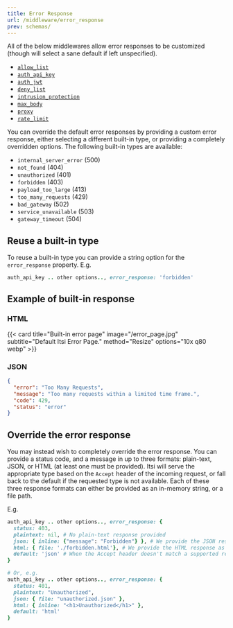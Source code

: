 ```yaml
---
title: Error Response
url: /middleware/error_response
prev: schemas/
---
```


All of the below middlewares allow error responses to be customized (though will select a sane default if left unspecified).
* [`allow_list`](/middleware/allow_list)
* [`auth_api_key`](/middleware/auth_api_key)
* [`auth_jwt`](/middleware/auth_jwt)
* [`deny_list`](/middleware/deny_list)
* [`intrusion_protection`](/middleware/intrusion_protection)
* [`max_body`](/middleware/max_body)
* [`proxy`](/middleware/proxy)
* [`rate_limit`](/middleware/rate_limit)

You can override the default error responses by providing a custom error response, either selecting a different built-in type,
or providing a completely overridden options.
The following built-in types are available:
* `internal_server_error` (500)
* `not_found` (404)
* `unauthorized` (401)
* `forbidden` (403)
* `payload_too_large` (413)
* `too_many_requests` (429)
* `bad_gateway` (502)
* `service_unavailable` (503)
* `gateway_timeout` (504)

## Reuse a built-in type
To reuse a built-in type you can provide a string option for the `error_response` property.
E.g.
```ruby
auth_api_key .. other options.., error_response: 'forbidden'
```

## Example of built-in response
### HTML
  {{< card  title="Built-in error page" image="/error_page.jpg" subtitle="Default Itsi Error Page." method="Resize" options="10x q80 webp" >}}
### JSON
```json
{
  "error": "Too Many Requests",
  "message": "Too many requests within a limited time frame.",
  "code": 429,
  "status": "error"
}
```

## Override the error response
You may instead wish to completely override the error response. You can provide a status code, and a message in up to three
formats: plain-text, JSON, or HTML (at least one must be provided). Itsi will serve the appropriate type based on the `Accept` header of the incoming request, or fall back to the default if the requested type is not available.
Each of these three response formats can either be provided as an in-memory string, or a file path.

E.g.

```ruby
auth_api_key .. other options.., error_response: {
  status: 403,
  plaintext: nil, # No plain-text response provided
  json: { inline: {"message": "Forbidden"} }, # We provide the JSON response inline
  html: { file: './forbidden.html'}, # We provide the HTML response as a file path
  default: 'json' # When the Accept header doesn't match a supported response type, we'll default to JSON
}

# Or, e.g.
auth_api_key .. other options.., error_response: {
  status: 401,
  plaintext: "Unauthorized",
  json: { file: "unauthorized.json" },
  html: { inline: "<h1>Unauthorized</h1>" },
  default: 'html'
}
```
